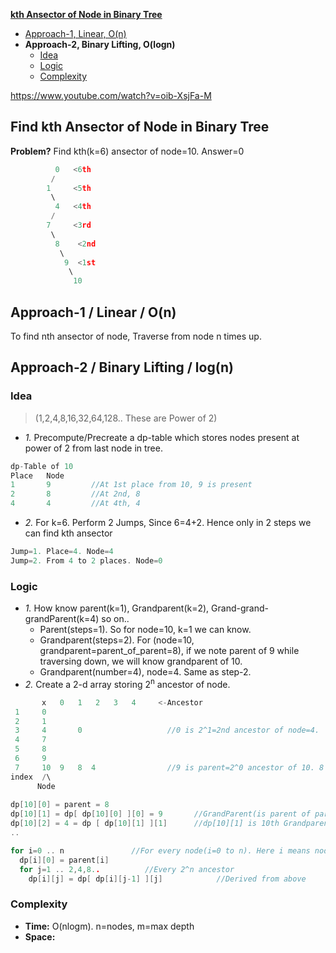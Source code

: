 **[kth Ansector of Node in Binary Tree](https://leetcode.com/problems/kth-ancestor-of-a-tree-node/)**
- [Approach-1, Linear, O(n)](#a1)
- **Approach-2, Binary Lifting, O(logn)**
  - [Idea](#i)
  - [Logic](#l)
  - [Complexity](#c)

https://www.youtube.com/watch?v=oib-XsjFa-M

## Find kth Ansector of Node in Binary Tree
**Problem?** Find kth(k=6) ansector of node=10. Answer=0
```c
          0   <6th
         / 
        1     <5th
         \
          4   <4th
         /
        7     <3rd
         \
          8    <2nd
           \ 
            9  <1st
             \
              10
```
<a name=a1></a>
## Approach-1 / Linear / O(n)
To find nth ansector of node, Traverse from node n times up.

## Approach-2 / Binary Lifting / log(n)
<a name=i></a>
### Idea
> (1,2,4,8,16,32,64,128.. These are Power of 2)
- _1._ Precompute/Precreate a dp-table which stores nodes present at power of 2 from last node in tree.
```c
dp-Table of 10
Place   Node
1       9         //At 1st place from 10, 9 is present
2       8         //At 2nd, 8
4       4         //At 4th, 4
```
- _2._ For k=6. Perform 2 Jumps, Since 6=4+2. Hence only in 2 steps we can find kth ansector
```c
Jump=1. Place=4. Node=4
Jump=2. From 4 to 2 places. Node=0
```
<a name=l></a>
### Logic
- _1._ How know parent(k=1), Grandparent(k=2), Grand-grand-grandParent(k=4) so on..
  - Parent(steps=1). So for node=10, k=1 we can know. 
  - Grandparent(steps=2). For (node=10, grandparent=parent_of_parent=8), if we note parent of 9 while traversing down, we will know grandparent of 10.
  - Grandparent(number=4), node=4. Same as step-2.
- _2._ Create a 2-d array storing 2<sup>n</sup> ancestor of node.
```c
       x   0   1   2   3   4     <-Ancestor
 1     0   
 2     1       
 3     4       0                   //0 is 2^1=2nd ancestor of node=4.
 4     7 
 5     8
 6     9
 7     10  9   8  4                //9 is parent=2^0 ancestor of 10. 8 is grandparent=2^1=2nd ansector of node=10. 4 is 2^2=4th ansector of 10
index  /\
      Node
  
dp[10][0] = parent = 8
dp[10][1] = dp[ dp[10][0] ][0] = 9       //GrandParent(is parent of parent) = parent[parent].
dp[10][2] = 4 = dp [ dp[10][1] ][1]      //dp[10][1] is 10th Grandparent(2nd ancestor). My 2nd ancestor's, 2nd anscestor is my 4th anscestor
..

for i=0 .. n               //For every node(i=0 to n). Here i means nodes
  dp[i][0] = parent[i]
  for j=1 .. 2,4,8..          //Every 2^n ancestor
    dp[i][j] = dp[ dp[i][j-1] ][j]            //Derived from above
```
<a name=c></a>
### Complexity
- **Time:** O(nlogm).   n=nodes, m=max depth
- **Space:** 
